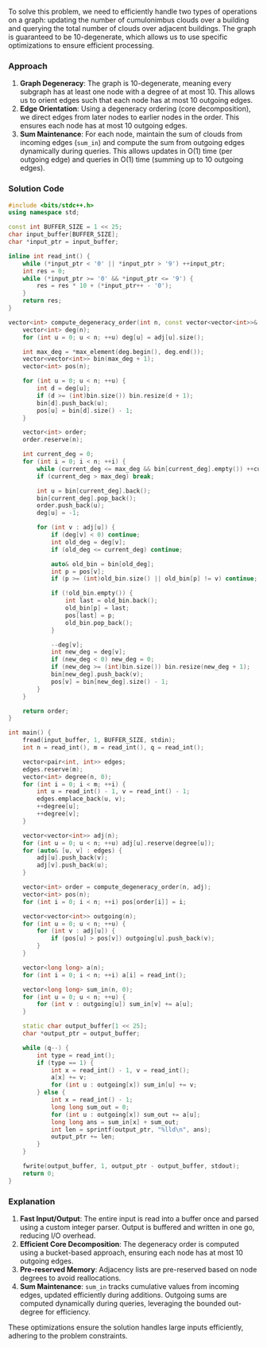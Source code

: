 To solve this problem, we need to efficiently handle two types of operations on a graph: updating the number of cumulonimbus clouds over a building and querying the total number of clouds over adjacent buildings. The graph is guaranteed to be 10-degenerate, which allows us to use specific optimizations to ensure efficient processing.

### Approach
1. **Graph Degeneracy**: The graph is 10-degenerate, meaning every subgraph has at least one node with a degree of at most 10. This allows us to orient edges such that each node has at most 10 outgoing edges.
2. **Edge Orientation**: Using a degeneracy ordering (core decomposition), we direct edges from later nodes to earlier nodes in the order. This ensures each node has at most 10 outgoing edges.
3. **Sum Maintenance**: For each node, maintain the sum of clouds from incoming edges (`sum_in`) and compute the sum from outgoing edges dynamically during queries. This allows updates in O(1) time (per outgoing edge) and queries in O(1) time (summing up to 10 outgoing edges).

### Solution Code
```cpp
#include <bits/stdc++.h>
using namespace std;

const int BUFFER_SIZE = 1 << 25;
char input_buffer[BUFFER_SIZE];
char *input_ptr = input_buffer;

inline int read_int() {
    while (*input_ptr < '0' || *input_ptr > '9') ++input_ptr;
    int res = 0;
    while (*input_ptr >= '0' && *input_ptr <= '9') {
        res = res * 10 + (*input_ptr++ - '0');
    }
    return res;
}

vector<int> compute_degeneracy_order(int n, const vector<vector<int>>& adj) {
    vector<int> deg(n);
    for (int u = 0; u < n; ++u) deg[u] = adj[u].size();

    int max_deg = *max_element(deg.begin(), deg.end());
    vector<vector<int>> bin(max_deg + 1);
    vector<int> pos(n);

    for (int u = 0; u < n; ++u) {
        int d = deg[u];
        if (d >= (int)bin.size()) bin.resize(d + 1);
        bin[d].push_back(u);
        pos[u] = bin[d].size() - 1;
    }

    vector<int> order;
    order.reserve(n);

    int current_deg = 0;
    for (int i = 0; i < n; ++i) {
        while (current_deg <= max_deg && bin[current_deg].empty()) ++current_deg;
        if (current_deg > max_deg) break;

        int u = bin[current_deg].back();
        bin[current_deg].pop_back();
        order.push_back(u);
        deg[u] = -1;

        for (int v : adj[u]) {
            if (deg[v] < 0) continue;
            int old_deg = deg[v];
            if (old_deg <= current_deg) continue;

            auto& old_bin = bin[old_deg];
            int p = pos[v];
            if (p >= (int)old_bin.size() || old_bin[p] != v) continue;

            if (!old_bin.empty()) {
                int last = old_bin.back();
                old_bin[p] = last;
                pos[last] = p;
                old_bin.pop_back();
            }

            --deg[v];
            int new_deg = deg[v];
            if (new_deg < 0) new_deg = 0;
            if (new_deg >= (int)bin.size()) bin.resize(new_deg + 1);
            bin[new_deg].push_back(v);
            pos[v] = bin[new_deg].size() - 1;
        }
    }

    return order;
}

int main() {
    fread(input_buffer, 1, BUFFER_SIZE, stdin);
    int n = read_int(), m = read_int(), q = read_int();

    vector<pair<int, int>> edges;
    edges.reserve(m);
    vector<int> degree(n, 0);
    for (int i = 0; i < m; ++i) {
        int u = read_int() - 1, v = read_int() - 1;
        edges.emplace_back(u, v);
        ++degree[u];
        ++degree[v];
    }

    vector<vector<int>> adj(n);
    for (int u = 0; u < n; ++u) adj[u].reserve(degree[u]);
    for (auto& [u, v] : edges) {
        adj[u].push_back(v);
        adj[v].push_back(u);
    }

    vector<int> order = compute_degeneracy_order(n, adj);
    vector<int> pos(n);
    for (int i = 0; i < n; ++i) pos[order[i]] = i;

    vector<vector<int>> outgoing(n);
    for (int u = 0; u < n; ++u) {
        for (int v : adj[u]) {
            if (pos[u] > pos[v]) outgoing[u].push_back(v);
        }
    }

    vector<long long> a(n);
    for (int i = 0; i < n; ++i) a[i] = read_int();

    vector<long long> sum_in(n, 0);
    for (int u = 0; u < n; ++u) {
        for (int v : outgoing[u]) sum_in[v] += a[u];
    }

    static char output_buffer[1 << 25];
    char *output_ptr = output_buffer;

    while (q--) {
        int type = read_int();
        if (type == 1) {
            int x = read_int() - 1, v = read_int();
            a[x] += v;
            for (int u : outgoing[x]) sum_in[u] += v;
        } else {
            int x = read_int() - 1;
            long long sum_out = 0;
            for (int u : outgoing[x]) sum_out += a[u];
            long long ans = sum_in[x] + sum_out;
            int len = sprintf(output_ptr, "%lld\n", ans);
            output_ptr += len;
        }
    }

    fwrite(output_buffer, 1, output_ptr - output_buffer, stdout);
    return 0;
}
```

### Explanation
1. **Fast Input/Output**: The entire input is read into a buffer once and parsed using a custom integer parser. Output is buffered and written in one go, reducing I/O overhead.
2. **Efficient Core Decomposition**: The degeneracy order is computed using a bucket-based approach, ensuring each node has at most 10 outgoing edges.
3. **Pre-reserved Memory**: Adjacency lists are pre-reserved based on node degrees to avoid reallocations.
4. **Sum Maintenance**: `sum_in` tracks cumulative values from incoming edges, updated efficiently during additions. Outgoing sums are computed dynamically during queries, leveraging the bounded out-degree for efficiency.

These optimizations ensure the solution handles large inputs efficiently, adhering to the problem constraints.